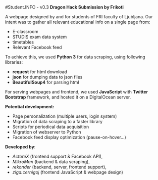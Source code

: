 #Student.INFO - v0.3
**Dragon Hack Submission by Frikoti**

A webpage designed by and for students of FRI faculty of Ljubljana.
Our intent was to gather all relevant educational info on a single page from:  

* E-classroom  
* STUDIS exam data system  
* timetables  
* Relevant Facebook feed  

To achieve this, we used **Python 3** for data scraping, using following libraries:

 * **request** for html download  
 * **json** for dumping data to json files  
 * **BeautifulSoup4** for parsing html  
 
For serving webpages and frontend, we used **JavaScript** with **Twitter Bootstrap** framework, and hosted it on a DigitalOcean server.

**Potential development:**
  
 * Page personalization (multiple users, login system)  
 * Migration of data scraping to a faster library  
 * Scripts for periodical data acquisition  
 * Migration of webserver to Python  
 * Facebook feed display optimization (pause-on-hover...)  
 
**Developed by:**  

 * *ActoreX* (frontend support & Facebook API), 
 * *MikroMan* (backend & data scraping), 
 * *rekonder* (backend, server, frontend support),
 * *ziga.cernigoj* (frontend JavaScript & webpage design)

